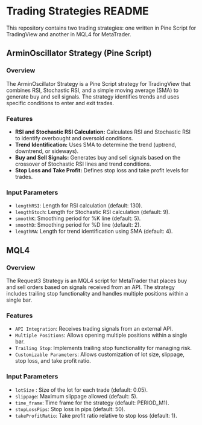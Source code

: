 # Trading Strategies README

This repository contains two trading strategies: one written in Pine Script for TradingView and another in MQL4 for MetaTrader.

## ArminOscillator Strategy (Pine Script)

### Overview

The ArminOscillator Strategy is a Pine Script strategy for TradingView that combines RSI, Stochastic RSI, and a simple moving average (SMA) to generate buy and sell signals. The strategy identifies trends and uses specific conditions to enter and exit trades.

### Features

- **RSI and Stochastic RSI Calculation:** Calculates RSI and Stochastic RSI to identify overbought and oversold conditions.
- **Trend Identification:** Uses SMA to determine the trend (uptrend, downtrend, or sideways).
- **Buy and Sell Signals:** Generates buy and sell signals based on the crossover of Stochastic RSI lines and trend conditions.
- **Stop Loss and Take Profit:** Defines stop loss and take profit levels for trades.

### Input Parameters

- `lengthRSI`: Length for RSI calculation (default: 130).
- `lengthStoch`: Length for Stochastic RSI calculation (default: 9).
- `smoothK`: Smoothing period for %K line (default: 5).
- `smoothD`: Smoothing period for %D line (default: 2).
- `lengthMA`: Length for trend identification using SMA (default: 4).

## MQL4

### Overview

The Request3 Strategy is an MQL4 script for MetaTrader that places buy and sell orders based on signals received from an API. The strategy includes trailing stop functionality and handles multiple positions within a single bar.

### Features

-   `API Integration`: Receives trading signals from an external API.
-   `Multiple Positions`: Allows opening multiple positions within a single bar.
-   `Trailing Stop`: Implements trailing stop functionality for managing risk.
-   `Customizable Parameters`: Allows customization of lot size, slippage, stop loss, and take profit ratio.

### Input Parameters

-    `lotSize` : Size of the lot for each trade (default: 0.05).
-    `slippage`: Maximum slippage allowed (default: 5).
-    `time_frame`: Time frame for the strategy (default: PERIOD_M1).
-    `stopLossPips`: Stop loss in pips (default: 50).
-    `takeProfitRatio`: Take profit ratio relative to stop loss (default: 1).

